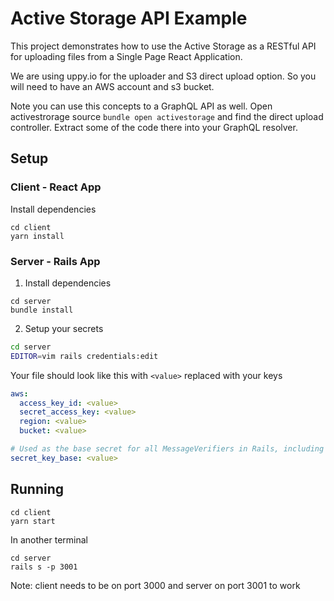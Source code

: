 # Active Storage API Example

This project demonstrates how to use the Active Storage as a RESTful API for uploading files from a Single Page React Application.

We are using uppy.io for the uploader and S3 direct upload option. So you will need to have an AWS account and s3 bucket.

Note you can use this concepts to a GraphQL API as well. Open activestrorage source `bundle open activestorage` and find the direct upload controller. Extract some of the code there into your GraphQL resolver.

## Setup

### Client - React App

Install dependencies

```
cd client
yarn install
```

### Server - Rails App

1. Install dependencies
```
cd server
bundle install
```
2. Setup your secrets

```bash
cd server
EDITOR=vim rails credentials:edit
```

Your file should look like this with `<value>` replaced with your keys

```yml
aws:
  access_key_id: <value>
  secret_access_key: <value>
  region: <value>
  bucket: <value>

# Used as the base secret for all MessageVerifiers in Rails, including the one protecting cookies.
secret_key_base: <value>
```
## Running

```
cd client
yarn start
```

In another terminal

```
cd server
rails s -p 3001
```

Note: client needs to be on port 3000 and server on port 3001 to work
